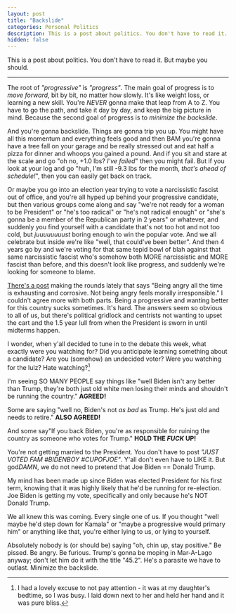 ```yaml
---
layout: post
title: "Backslide"
categories: Personal Politics
description: This is a post about politics. You don't have to read it. But maybe you should.
hidden: false
---
```


This is a post about politics. You don't have to read it. But maybe you should.

---

The root of *"progressive"* is *"progress"*. The main goal of progress is to *move forward*, bit by bit, no matter how slowly. It's like weight loss, or learning a new skill. You're *NEVER* gonna make that leap from A to Z. You have to go the path, and take it day by day, and keep the big picture in mind. Because the second goal of progress is to *minimize the backslide*.

And you're gonna backslide. Things are gonna trip you up. You might have all this momentum and everything feels good and then BAM you're gonna have a tree fall on your garage and be really stressed out and eat half a pizza for dinner and whoops you gained a pound. And if you sit and stare at the scale and go "oh no, +1.0 lbs? *I've failed*" then you might fail. But if you look at your log and go "huh, I'm still -9.3 lbs for the month, *that's ahead of schedule!*", then you can easily get back on track.

Or maybe you go into an election year trying to vote a narcissistic fascist out of office, and you're all hyped up behind your progressive candidate, but then various groups come along and say "we're not ready for a woman to be President" or "he's too radical" or "he's not radical enough" or "she's gonna be a member of the Republican party in 2 years" or whatever, and suddenly you find yourself with a candidate that's not too hot and not too cold, but *juuuuuuuust* boring enough to win the popular vote. And we all celebrate but inside we're like "well, that could've been better". And then 4 years go by and we're voting for that same tepid bowl of blah against that same narcissistic fascist who's somehow both MORE narcissistic and MORE fascist than before, and this doesn't look like progress, and suddenly we're looking for someone to blame.

[There's a post](https://twitter.com/TimGrierson/status/1008907610890702848) making the rounds lately that says "Being angry all the time is exhausting and corrosive. Not being angry feels morally irresponsible." I couldn't agree more with both parts. Being a progressive and wanting better for this country sucks sometimes. It's hard. The answers seem so obvious to all of us, but there's political gridlock and centrists not wanting to upset the cart and the 1.5 year lull from when the President is sworn in until midterms happen.

I wonder, when y'all decided to tune in to the debate this week, what exactly were you watching for? Did you anticipate learning something about a candidate? Are you (somehow) an undecided voter? Were you watching for the lulz? Hate watching?[^1]

[^1]: I had a lovely excuse to not pay attention - it was at my daughter's bedtime, so I was busy. I laid down next to her and held her hand and it was pure bliss.

I'm seeing SO MANY PEOPLE say things like "well Biden isn't any better than Trump, they're both just old white men losing their minds and shouldn't be running the country." **AGREED!**

Some are saying "well no, Biden's not *as bad* as Trump. He's just old and needs to retire." **ALSO AGREED!**

And some say"If you back Biden, you're as responsible for ruining the country as someone who votes for Trump." **HOLD THE *FUCK* UP!**

You're not getting married to the President. You don't have to post *"JUST VOTED FAM #BIDENBOY #CUPOFJOE"*. Y'all don't even have to LIKE it. But god*DAMN*, we do not need to pretend that Joe Biden == Donald Trump.

My mind has been made up since Biden was elected President for his first term, knowing that it was highly likely that he'd be running for re-election. Joe Biden is getting my vote, specifically and only because he's NOT Donald Trump.

We all knew this was coming. Every single one of us. If you thought "well maybe he'd step down for Kamala" or "maybe a progressive would primary him" or anything like that, you're either lying to us, or lying to yourself.

Absolutely nobody is (or should be) saying "oh, chin up, stay positive." Be pissed. Be angry. Be furious. Trump's gonna be moping in Mar-A-Lago anyway; don't let him do it with the title "45.2". He's a parasite we have to outlast. Minimize the backslide.
